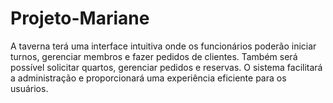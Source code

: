# Projeto-Mariane
A taverna terá uma interface intuitiva onde os funcionários poderão iniciar turnos, gerenciar membros e fazer pedidos de clientes. Também será possível solicitar quartos, gerenciar pedidos e reservas. O sistema facilitará a administração e proporcionará uma experiência eficiente para os usuários.

